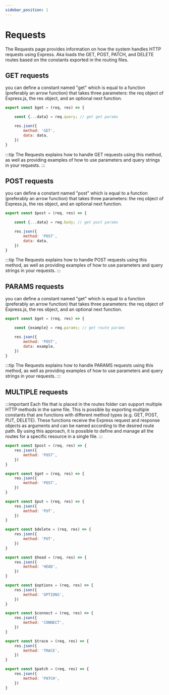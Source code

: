 ```yaml
---
sidebar_position: 1
---
```


# Requests

The Requests page provides information on how the system handles HTTP requests using Express. Aka loads the
GET, POST, PATCH, and DELETE routes based on the constants exported in the routing files.

## GET requests

you can define a constant named "get" which is equal to a function (preferably an arrow function) that takes three
parameters: the req object of Express.js, the res object, and an optional next function.

```js title=/route/example.js
export const $get = (req, res) => {

    const {...data} = req.query; // get get params

    res.json({
        method: 'GET',
        data: data,
    })
}
```

:::tip
The Requests explains how to handle GET requests using this method, as well as providing examples of how to use
parameters and query strings in
your requests.
:::

## POST requests

you can define a constant named "post" which is equal to a function (preferably an arrow function) that takes three
parameters: the req object of Express.js, the res object, and an optional next function.

```js title=/route/example.js
export const $post = (req, res) => {

    const {...data} = req.body; // get post params

    res.json({
        method: 'POST',
        data: data,
    })
}
```

:::tip
The Requests explains how to handle POST requests using this method, as well as providing examples of how to use
parameters and query strings in
your requests.
:::

## PARAMS requests

you can define a constant named "get" which is equal to a function (preferably an arrow function) that takes three
parameters: the req object of Express.js, the res object, and an optional next function.

```js title=/route/[example].js
export const $get = (req, res) => {

    const {example} = req.params; // get route params

    res.json({
        method: 'POST',
        data: example,
    })
}
```

:::tip
The Requests explains how to handle PARAMS requests using this method, as well as providing examples of how to use
parameters and query strings in
your requests.
:::

## MULTIPLE requests

:::important
Each file that is placed in the routes folder can support multiple HTTP methods in the same file. This is possible by
exporting multiple constants that are functions with different method types (e.g. GET, POST, PUT, DELETE). These
functions receive the Express request and response objects as arguments and can be named according to the desired route
path. By using this approach, it is possible to define and manage all the routes for a specific resource in a single
file.
:::

```js
export const $post = (req, res) => {
    res.json({
        method: 'POST',
    })
}

export const $get = (req, res) => {
    res.json({
        method: 'POST',
    })
}

export const $put = (req, res) => {
    res.json({
        method: 'PUT',
    })
}

export const $delete = (req, res) => {
    res.json({
        method: 'PUT',
    })
}

export const $head = (req, res) => {
    res.json({
        method: 'HEAD',
    })
}

export const $options = (req, res) => {
    res.json({
        method: 'OPTIONS',
    })
}

export const $connect = (req, res) => {
    res.json({
        method: 'CONNECT',
    })
}

export const $trace = (req, res) => {
    res.json({
        method: 'TRACE',
    })
}

export const $patch = (req, res) => {
    res.json({
        method: 'PATCH',
    })
}
```